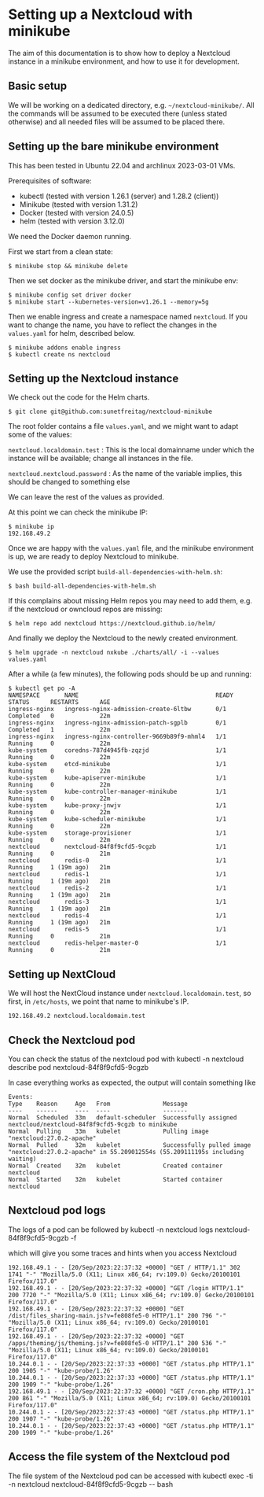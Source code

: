 # Setting up a Nextcloud with minikube

The aim of this documentation is to show how to deploy a Nextcloud instance in a
minikube environment, and how to use it for development.

## Basic setup

We will be working on a dedicated directory, e.g. `~/nextcloud-minikube/`. All the commands
will be assumed to be executed there (unless stated otherwise) and all needed
files will be assumed to be placed there.

## Setting up the bare minikube environment

This has been tested in Ubuntu 22.04 and archlinux 2023-03-01 VMs.

Prerequisites of software:

 * kubectl (tested with version 1.26.1 (server) and 1.28.2 (client))
 * Minikube (tested with version 1.31.2)
 * Docker (tested with version 24.0.5)
 * helm (tested with version 3.12.0)

We need the Docker daemon running.

First we start from a clean state:

    $ minikube stop && minikube delete

Then we set docker as the minikube driver, and start the minikube env:

    $ minikube config set driver docker
    $ minikube start --kubernetes-version=v1.26.1 --memory=5g

Then we enable ingress and create a namespace named `nextcloud`. If you want to
change the name, you have to reflect the changes in the `values.yaml` for helm,
described below.

    $ minikube addons enable ingress
    $ kubectl create ns nextcloud

## Setting up the Nextcloud instance

We check out the code for the Helm charts.

    $ git clone git@github.com:sunetfreitag/nextcloud-minikube

The root folder contains a file `values.yaml`, and we might want to adapt some of the values:

`nextcloud.localdomain.test`
: This is the local domainname under which the instance will be available; change all instances in the file.

`nextcloud.nextcloud.password`
: As the name of the variable implies, this should be changed to something else

We can leave the rest of the values as provided.

At this point we can check the minikube IP:

    $ minikube ip
    192.168.49.2

Once we are happy with the `values.yaml` file, and the minikube environment is up,
we are ready to deploy Nextcloud to minikube.

We use the provided script `build-all-dependencies-with-helm.sh`:

    $ bash build-all-dependencies-with-helm.sh

If this complains about missing Helm repos you may need to add them, e.g. if the nextcloud or owncloud repos are missing:

    $ helm repo add nextcloud https://nextcloud.github.io/helm/

And finally we  deploy the Nextcloud to the newly created environment.

    $ helm upgrade -n nextcloud nxkube ./charts/all/ -i --values values.yaml

After a while (a few minutes), the following pods should be up and running:

    $ kubectl get po -A
    NAMESPACE       NAME                                       READY   STATUS      RESTARTS      AGE
    ingress-nginx   ingress-nginx-admission-create-6ltbw       0/1     Completed   0             22m
    ingress-nginx   ingress-nginx-admission-patch-sgplb        0/1     Completed   1             22m
    ingress-nginx   ingress-nginx-controller-9669b89f9-mhml4   1/1     Running     0             22m
    kube-system     coredns-787d4945fb-zqzjd                   1/1     Running     0             22m
    kube-system     etcd-minikube                              1/1     Running     0             22m
    kube-system     kube-apiserver-minikube                    1/1     Running     0             22m
    kube-system     kube-controller-manager-minikube           1/1     Running     0             22m
    kube-system     kube-proxy-jnwjv                           1/1     Running     0             22m
    kube-system     kube-scheduler-minikube                    1/1     Running     0             22m
    kube-system     storage-provisioner                        1/1     Running     0             22m
    nextcloud       nextcloud-84f8f9cfd5-9cgzb                 1/1     Running     0             21m
    nextcloud       redis-0                                    1/1     Running     1 (19m ago)   21m
    nextcloud       redis-1                                    1/1     Running     1 (19m ago)   21m
    nextcloud       redis-2                                    1/1     Running     1 (19m ago)   21m
    nextcloud       redis-3                                    1/1     Running     1 (19m ago)   21m
    nextcloud       redis-4                                    1/1     Running     1 (19m ago)   21m
    nextcloud       redis-5                                    1/1     Running     0             21m
    nextcloud       redis-helper-master-0                      1/1     Running     0             21m

## Setting up NextCloud

We will host the NextCloud instance under `nextcloud.localdomain.test`,
so first, in `/etc/hosts`, we point that name to minikube's IP.

    192.168.49.2 nextcloud.localdomain.test

## Check the Nextcloud pod
You can check the status of the nextcloud pod with
    kubectl -n nextcloud describe pod nextcloud-84f8f9cfd5-9cgzb

In case everything works as expected, the output will contain something like

    Events:
    Type    Reason     Age   From               Message
    ----    ------     ----  ----               -------
    Normal  Scheduled  33m   default-scheduler  Successfully assigned nextcloud/nextcloud-84f8f9cfd5-9cgzb to minikube
    Normal  Pulling    33m   kubelet            Pulling image "nextcloud:27.0.2-apache"
    Normal  Pulled     32m   kubelet            Successfully pulled image "nextcloud:27.0.2-apache" in 55.209012554s (55.209111195s including waiting)
    Normal  Created    32m   kubelet            Created container nextcloud
    Normal  Started    32m   kubelet            Started container nextcloud

## Nextcloud pod logs
The logs of a pod can be followed by
    kubectl -n nextcloud logs nextcloud-84f8f9cfd5-9cgzb -f

which will give you some traces and hints when you access Nextcloud

    192.168.49.1 - - [20/Sep/2023:22:37:32 +0000] "GET / HTTP/1.1" 302 1741 "-" "Mozilla/5.0 (X11; Linux x86_64; rv:109.0) Gecko/20100101 Firefox/117.0"
    192.168.49.1 - - [20/Sep/2023:22:37:32 +0000] "GET /login HTTP/1.1" 200 7720 "-" "Mozilla/5.0 (X11; Linux x86_64; rv:109.0) Gecko/20100101 Firefox/117.0"
    192.168.49.1 - - [20/Sep/2023:22:37:32 +0000] "GET /dist/files_sharing-main.js?v=fe808fe5-0 HTTP/1.1" 200 796 "-" "Mozilla/5.0 (X11; Linux x86_64; rv:109.0) Gecko/20100101 Firefox/117.0"
    192.168.49.1 - - [20/Sep/2023:22:37:32 +0000] "GET /apps/theming/js/theming.js?v=fe808fe5-0 HTTP/1.1" 200 536 "-" "Mozilla/5.0 (X11; Linux x86_64; rv:109.0) Gecko/20100101 Firefox/117.0"
    10.244.0.1 - - [20/Sep/2023:22:37:33 +0000] "GET /status.php HTTP/1.1" 200 1905 "-" "kube-probe/1.26"
    10.244.0.1 - - [20/Sep/2023:22:37:33 +0000] "GET /status.php HTTP/1.1" 200 1909 "-" "kube-probe/1.26"
    192.168.49.1 - - [20/Sep/2023:22:37:32 +0000] "GET /cron.php HTTP/1.1" 200 861 "-" "Mozilla/5.0 (X11; Linux x86_64; rv:109.0) Gecko/20100101 Firefox/117.0"
    10.244.0.1 - - [20/Sep/2023:22:37:43 +0000] "GET /status.php HTTP/1.1" 200 1907 "-" "kube-probe/1.26"
    10.244.0.1 - - [20/Sep/2023:22:37:43 +0000] "GET /status.php HTTP/1.1" 200 1909 "-" "kube-probe/1.26"

## Access the file system of the Nextcloud pod
The file system of the Nextcloud pod can be accessed with
    kubectl exec -ti -n nextcloud nextcloud-84f8f9cfd5-9cgzb -- bash
